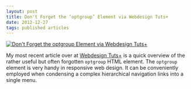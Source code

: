 ```yaml
---
layout: post
title: Don't Forget the ‘optgroup’ Element via Webdesign Tuts+
date: 2012-12-27
tags: published articles
---
```


[![Don't Forget the optgroup Element via Webdesign Tuts+](http://jim-nielsen.com/images/2012/dont-forget-the-optgroup-element.png)][1]

My most recent article over at [Webdesign Tuts+][1] is a quick overview of the rather useful but often forgotten `optgroup` HTML element. The `optgroup` element is very handy in responsive web design. It can be conveniently employed when condensing a complex hierarchical navigation links into a single menu.


[1]: http://webdesign.tutsplus.com/tutorials/htmlcss-tutorials/quick-tip-dont-forget-the-optgroup-element/

